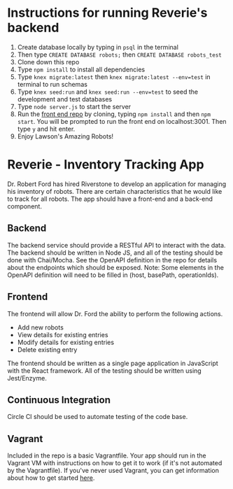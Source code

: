 # Instructions for running Reverie's backend
1. Create database locally by typing in `psql` in the terminal
2. Then type `CREATE DATABASE robots;` then `CREATE DATABASE robots_test`
3. Clone down this repo
4. Type `npm install` to install all dependencies
5. Type `knex migrate:latest` then `knex migrate:latest --env=test` in terminal to run schemas
6. Type `knex seed:run` and `knex seed:run --env=test` to seed the development and test databases
7. Type `node server.js` to start the server
8. Run the [front end repo]('https://github.com/stevenleelawson/reverie-front-end-lawson') by cloning, typing `npm install` and then `npm start`. You will be prompted to run the front end on localhost:3001. Then type `y` and hit enter.
9. Enjoy Lawson's Amazing Robots!

# Reverie - Inventory Tracking App
Dr. Robert Ford has hired Riverstone to develop an application for
managing his inventory of robots. There are certain characteristics that he
would like to track for all robots. The app should have a front-end and a
back-end component.

## Backend

The backend service should provide a RESTful API to interact with the data.
The backend should be written in Node JS, and all of the testing should be done
with Chai/Mocha. See the OpenAPI definition in the repo for details about the
endpoints which should be exposed. Note: Some elements in the OpenAPI definition
will need to be filled in (host, basePath, operationIds).


## Frontend

The frontend will allow Dr. Ford the ability to perform the following actions.

* Add new robots
* View details for existing entries
* Modify details for existing entries
* Delete existing entry

The frontend should be written as a single page application in JavaScript with
the React framework. All of the testing should be written using Jest/Enzyme.


## Continuous Integration

Circle CI should be used to automate testing of the code base.


## Vagrant

Included in the repo is a basic Vagrantfile. Your app should run in the Vagrant
VM with instructions on how to get it to work (if it's not automated by the
Vagrantfile). If you've never used Vagrant, you can get information about how
to get started [here](https://www.vagrantup.com/intro/getting-started/).
